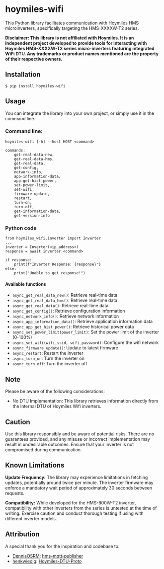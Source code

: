 # hoymiles-wifi


This Python library facilitates communication with Hoymiles HMS microinverters, specifically targeting the HMS-XXXXW-T2 series.

**Disclaimer: This library is not affiliated with Hoymiles. It is an independent project developed to provide tools for interacting with Hoymiles HMS-XXXXW-T2 series micro-inverters featuring integrated WiFi DTU. Any trademarks or product names mentioned are the property of their respective owners.**


## Installation

```
$ pip install hoymiles-wifi
```

## Usage

You can integrate the library into your own project, or simply use it in the command line.

### Command line:

```
hoymiles-wifi [-h] --host HOST <command>

commands:
    get-real-data-new, 
    get-real-data-hms,
    get-real-data,
    get-config,
    network-info,
    app-information-data,
    app-get-hist-power,
    set-power-limit,
    set-wifi,
    firmware-update,
    restart,
    turn-on,
    turn-off,
    get-information-data,
    get-version-info
```

### Python code

```
from hoymiles_wifi.inverter import Inverter
...
inverter = Inverter(<ip_address>)
response = await inverter.<command>

if response:
    print(f"Inverter Response: {response}")
else:
    print("Unable to get response!")
```

#### Available functions
- `async_get_real_data_new()`: Retrieve real-time data
- `async_get_real_data_hms()`: Retrieve real-time data
- `async_get_real_data()`: Retrieve real-time data
- `async_get_config()`: Retrieve configuration information
- `async_network_info()`: Retrieve network information
- `async_app_information_data()`: Retrieve application information data
- `async_app_get_hist_power()`: Retrieve historical power data
- `async_set_power_limit(power_limit)`: Set the power limit of the inverter (0-100%)
- `async_set_wifi(wifi_ssid, wifi_password)`: Configure the wifi network
- `async_firmware_update()`: Update to latest firmware
- `async_restart`: Restart the inverter
- `async_turn_on`: Turn the inverter on
- `async_turn_off`: Turn the inverter off

## Note

Please be aware of the following considerations:

 - No DTU Implementation: This library
   retrieves information directly from the internal DTU of Hoymiles Wifi
   inverters.

## Caution

Use this library responsibly and be aware of potential risks. There are no guarantees provided, and any misuse or incorrect implementation may result in undesirable outcomes. Ensure that your inverter is not compromised during communication.

  
## Known Limitations

**Update Frequency:** The library may experience limitations in fetching updates, potentially around twice per minute. The inverter firmware may enforce a mandatory wait period of approximately 30 seconds between requests.

**Compatibility:** While developed for the HMS-800W-T2 inverter, compatibility with other inverters from the series is untested at the time of writing. Exercise caution and conduct thorough testing if using with different inverter models.

## Attribution

A special thank you for the inspiration and codebase to:
 - [DennisOSRM](https://github.com/DennisOSRM): [hms-mqtt-publisher](https://github.com/DennisOSRM/hms-mqtt-publisher)
 - [henkwiedig](https://github.com/henkwiedig): [Hoymiles-DTU-Proto](https://github.com/henkwiedig/Hoymiles-DTU-Proto)
